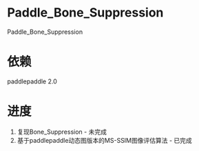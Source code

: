 # Paddle_Bone_Suppression
Paddle_Bone_Suppression

# 依赖
paddlepaddle 2.0

# 进度
1. 复现Bone_Suppression - 未完成
2. 基于paddlepaddle动态图版本的MS-SSIM图像评估算法 - 已完成
